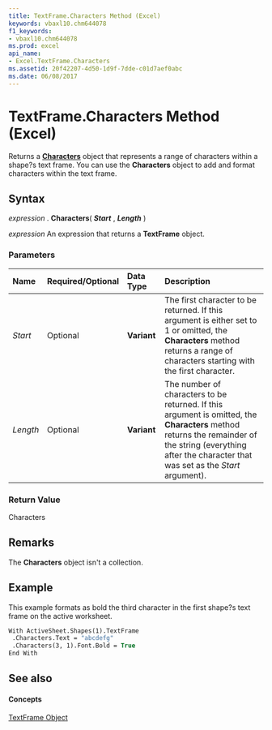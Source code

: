 ```yaml
---
title: TextFrame.Characters Method (Excel)
keywords: vbaxl10.chm644078
f1_keywords:
- vbaxl10.chm644078
ms.prod: excel
api_name:
- Excel.TextFrame.Characters
ms.assetid: 20f42207-4d50-1d9f-7dde-c01d7aef0abc
ms.date: 06/08/2017
---
```



# TextFrame.Characters Method (Excel)

Returns a **[Characters](characters-object-excel.md)** object that represents a range of characters within a shape?s text frame. You can use the **Characters** object to add and format characters within the text frame.


## Syntax

 _expression_ . **Characters**( **_Start_** , **_Length_** )

 _expression_ An expression that returns a **TextFrame** object.


### Parameters



|**Name**|**Required/Optional**|**Data Type**|**Description**|
|:-----|:-----|:-----|:-----|
| _Start_|Optional| **Variant**|The first character to be returned. If this argument is either set to 1 or omitted, the **Characters** method returns a range of characters starting with the first character.|
| _Length_|Optional| **Variant**|The number of characters to be returned. If this argument is omitted, the **Characters** method returns the remainder of the string (everything after the character that was set as the _Start_ argument).|

### Return Value

Characters


## Remarks

The **Characters** object isn't a collection.


## Example

This example formats as bold the third character in the first shape?s text frame on the active worksheet.


```vb
With ActiveSheet.Shapes(1).TextFrame 
 .Characters.Text = "abcdefg" 
 .Characters(3, 1).Font.Bold = True 
End With
```


## See also


#### Concepts


[TextFrame Object](textframe-object-excel.md)

